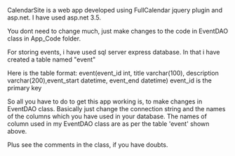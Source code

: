 CalendarSite is a web app developed using FullCalendar jquery plugin and asp.net.
I have used asp.net 3.5.

You dont need to change much, just make changes to the code in EventDAO class in App\_Code folder.

For storing events, i have used sql server express database. In that i have created a table named "event"

Here is the table format:
event(event\_id int, title varchar(100), description varchar(200),event\_start datetime, event\_end datetime)
event\_id is the primary key

So all you have to do to get this app working is, to make changes in EventDAO class. Basically just change the connection string and the names of the columns which you have used in your database.
The names of column used in my EventDAO class are as per the table 'event' shown above.

Plus see the comments in the class, if you have doubts.